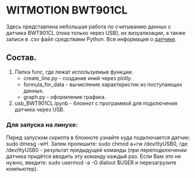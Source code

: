 # WITMOTION BWT901CL
Здесь представлена небольшая работа по считыванию данных с датчика BWT901CL (пока только через USB), их визуализации, а также записи в .csv файл средствами Python.
Вся информация о [датчике](https://github.com/WITMOTION/BWT901CL).

## Состав.
1. Папка func, где лежат используемые функции.
    - create_line.py - создание иний через plotly.
    - formula_for_data - вычисление характеристик из поступающих данных.
    - graph.py - оформление графика.
2. usb_BWT901CL.ipynb - блокнот с программой для подключения датчика через USB.

### Для запуска на линухе:
Перед запуском скрипта в блокноте узнайте куда подключается датчик: sudo dmesg -wH.
Затем пропишите: sudo chmod a+rw /dev/ttyUSB0, где /dev/ttyUSB0 - результат предыдущей команды (при переподключении датчика придётся вводить эту команду каждый раз. Если Вам это не нужно, введите: sudo usermod -a -G dialout $USER и перезагрузите компьютер).

